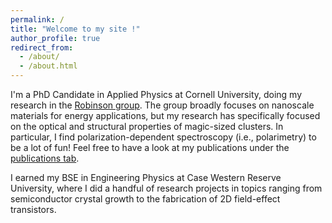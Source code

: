 ```yaml
---
permalink: /
title: "Welcome to my site !"
author_profile: true
redirect_from: 
  - /about/
  - /about.html
---
```


I'm a PhD Candidate in Applied Physics at Cornell University, doing my research in the [Robinson group](https://therobinsongroup.org/). The group broadly focuses on nanoscale materials for energy applications, but my research has specifically focused on the optical and structural properties of magic-sized clusters. In particular, I find polarization-dependent spectroscopy (i.e., polarimetry) to be a lot of fun! Feel free to have a look at my publications under the [publications tab](https://yougrass.github.io/publications/).

I earned my BSE in Engineering Physics at Case Western Reserve University, where I did a handful of research projects in topics ranging from semiconductor crystal growth to the fabrication of 2D field-effect transistors.
